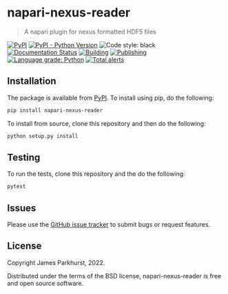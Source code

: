 # napari-nexus-reader
> A napari plugin for nexus formatted HDF5 files

[![PyPI](https://img.shields.io/pypi/v/napari-nexus-reader.svg)](https://pypi.org/project/napari-nexus-reader/)
[![PyPI - Python Version](https://img.shields.io/pypi/pyversions/napari-nexus-reader.svg)](https://pypi.org/project/napari-nexus-reader/)
![Code style: black](https://img.shields.io/badge/code%20style-black-000000.svg)
[![Documentation Status](https://readthedocs.org/projects/napari-nexus-reader/badge/?version=latest)](https://napari-nexus-reader.readthedocs.io/en/latest/)
[![Building](https://github.com/jmp1985/napari-nexus-reader/actions/workflows/python-package.yml/badge.svg)](https://github.com/jmp1985/napari-nexus-reader/actions/workflows/python-package.yml)
[![Publishing](https://github.com/jmp1985/napari-nexus-reader/actions/workflows/python-publish.yml/badge.svg)](https://github.com/jmp1985/napari-nexus-reader/actions/workflows/python-publish.yml)
[![Language grade: Python](https://img.shields.io/lgtm/grade/python/g/jmp1985/napari-nexus-reader.svg?logo=lgtm&logoWidth=18)](https://lgtm.com/projects/g/jmp1985/napari-nexus-reader/context:python)
[![Total alerts](https://img.shields.io/lgtm/alerts/g/jmp1985/napari-nexus-reader.svg?logo=lgtm&logoWidth=18)](https://lgtm.com/projects/g/jmp1985/napari-nexus-reader/alerts/)

## Installation

The package is available from [PyPI](https://pypi.org/project/napari-nexus-reader/0.4.0/).
To install using pip, do the following:

```sh
pip install napari-nexus-reader
```

To install from source, clone this repository and then do the following:

```sh
python setup.py install
```

## Testing

To run the tests, clone this repository and the do the following:

```sh
pytest
```
## Issues

Please use the [GitHub issue tracker](https://github.com/jmp1985/napari-nexus-reader/issues) to submit bugs or request features.

## License

Copyright James Parkhurst, 2022.

Distributed under the terms of the BSD license, napari-nexus-reader is free and open source software.

